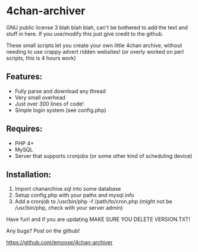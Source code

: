 4chan-archiver
==============

GNU public license 3 blah blah blah, can't be bothered to add the text and stuff in here. If you use/modify this just give credit to the github.

These small scripts let you create your own little 4chan archive, without needing to use crappy advert ridden websites! (or overly worked on perl scripts, this is 4 hours work)

Features:
---------

* Fully parse and download any thread
* Very small overhead
* Just over 300 lines of code!
* Simple login system (see config.php)

Requires:
---------

* PHP 4+
* MySQL
* Server that supports cronjobs (or some other kind of scheduling device)

Installation:
-------------

1. Import chanarchive.sql into some database
2. Setup config.php with your paths and mysql info
3. Add a cronjob to /usr/bin/php -f /path/to/cron.php (might not be /usr/bin/php, check with your server admin)

Have fun! and if you are updating MAKE SURE YOU DELETE VERSION.TXT!

Any bugs? Post on the github!

https://github.com/emoose/4chan-archiver
